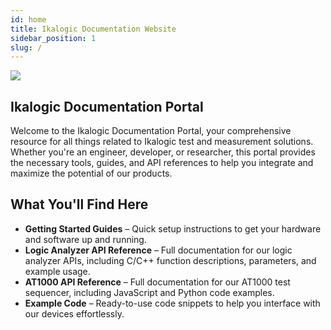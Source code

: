 ```yaml
---
id: home
title: Ikalogic Documentation Website
sidebar_position: 1
slug: /
---
```


![](/img/intro_image2.jpg)

## Ikalogic Documentation Portal

Welcome to the Ikalogic Documentation Portal, your comprehensive resource for all things related to Ikalogic test and measurement solutions. Whether you're an engineer, developer, or researcher, this portal provides the necessary tools, guides, and API references to help you integrate and maximize the potential of our products.

## What You'll Find Here
- **Getting Started Guides** – Quick setup instructions to get your hardware and software up and running.
- **Logic Analyzer API Reference** – Full documentation for our logic analyzer APIs, including C/C++ function descriptions, parameters, and example usage.
- **AT1000 API Reference** – Full documentation for our AT1000 test sequencer, including JavaScript and Python code examples.
- **Example Code** – Ready-to-use code snippets to help you interface with our devices effortlessly.
